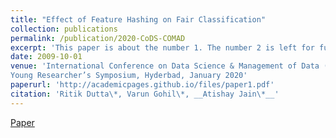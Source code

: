 ```yaml
---
title: "Effect of Feature Hashing on Fair Classification"
collection: publications
permalink: /publication/2020-CoDS-COMAD
excerpt: 'This paper is about the number 1. The number 2 is left for future work.'
date: 2009-10-01
venue: 'International Conference on Data Science & Management of Data (CODS-COMAD)
Young Researcher’s Symposium, Hyderbad, January 2020'
paperurl: 'http://academicpages.github.io/files/paper1.pdf'
citation: 'Ritik Dutta\*, Varun Gohil\*, __Atishay Jain\*__'
---
```

[Paper](http://academicpages.github.io/files/CoDS-COMAD2020.pdf)

